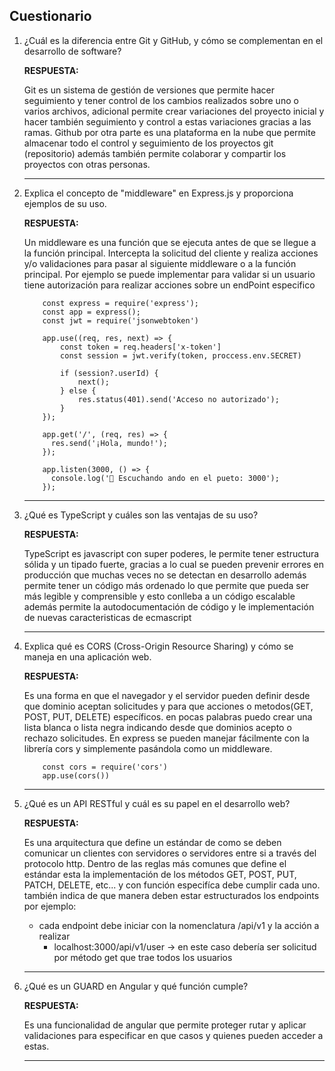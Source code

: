 ## Cuestionario

1. ¿Cuál es la diferencia entre Git y GitHub, y cómo se complementan en el desarrollo de software?
    
    **RESPUESTA:**

    Git es un sistema de gestión de versiones que permite hacer seguimiento y tener control de los cambios
    realizados sobre uno o varios archivos, adicional permite crear variaciones del proyecto inicial
    y hacer también seguimiento y control a estas variaciones gracias a las ramas. Github por otra parte
    es una plataforma en la nube que permite almacenar todo el control y seguimiento de los proyectos git (repositorio)
    además también permite colaborar y compartir los proyectos con otras personas.
    
    ***
3. Explica el concepto de "middleware" en Express.js y proporciona ejemplos de su uso.
    
    **RESPUESTA:**

    Un middleware es una función que se ejecuta antes de que se llegue a la función principal.
    Intercepta la solicitud del cliente y realiza acciones y/o validaciones para pasar al siguiente
    middleware o a la función principal.
    Por ejemplo se puede implementar para validar si un usuario tiene autorización para realizar
    acciones sobre un endPoint especifico

    ```
        const express = require('express');
        const app = express();
        const jwt = require('jsonwebtoken')

        app.use((req, res, next) => {
            const token = req.headers['x-token']
            const session = jwt.verify(token, proccess.env.SECRET)
    
            if (session?.userId) {
                next();
            } else {
                res.status(401).send('Acceso no autorizado');
            }
        });

        app.get('/', (req, res) => {
          res.send('¡Hola, mundo!');
        });

        app.listen(3000, () => {
          console.log('🚀 Escuchando ando en el pueto: 3000');
        });
    ```
    ***
5. ¿Qué es TypeScript y cuáles son las ventajas de su uso?
    
    **RESPUESTA:**

    TypeScript es javascript con super poderes, le permite tener estructura sólida y un tipado fuerte,
    gracias a lo cual se pueden prevenir errores en producción que muchas veces no se detectan en desarrollo
    además permite tener un código más ordenado lo que permite que pueda ser más legible y comprensible y esto
    conlleba a un código escalable además permite la autodocumentación de código y le implementación de nuevas
    caracteristicas de ecmascript

    ***
7. Explica qué es CORS (Cross-Origin Resource Sharing) y cómo se maneja en una aplicación web.
    
    **RESPUESTA:**

    Es una forma en que el navegador y el servidor pueden definir desde que dominio aceptan solicitudes
    y para que acciones o metodos(GET, POST, PUT, DELETE) específicos. en pocas palabras puedo crear una
    lista blanca o lista negra indicando desde que dominios acepto o rechazo solicitudes.
    En express se pueden manejar fácilmente con la librería cors y simplemente pasándola como un middleware.
    ```
        const cors = require('cors')
        app.use(cors())
    ```
    ***
9. ¿Qué es un API RESTful y cuál es su papel en el desarrollo web?
    
    **RESPUESTA:**

    Es una arquitectura que define un estándar de como se deben comunicar un clientes con servidores
    o servidores entre si a través del protocolo http.
    Dentro de las reglas más comunes que define el estándar esta la implementación de los métodos
    GET, POST, PUT, PATCH, DELETE, etc... y con función especifíca debe cumplir cada uno.
    también indica de que manera deben estar estructurados los endpoints por ejemplo:
     - cada endpoint debe iniciar con la nomenclatura /api/v1 y la acción a realizar
         - localhost:3000/api/v1/user -> en este caso debería ser solicitud por método get que trae todos los usuarios 

    ***
11. ¿Qué es un GUARD en Angular y qué función cumple?
    
    **RESPUESTA:**

    Es una funcionalidad de angular que permite proteger rutar y aplicar validaciones
    para especificar en que casos y quienes pueden acceder a estas.

    ***
